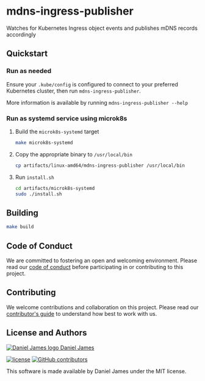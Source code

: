 # mdns-ingress-publisher

Watches for Kubernetes Ingress object events and publishes mDNS records accordingly

## Quickstart

### Run as needed

Ensure your `.kube/config` is configured to connect to your preferred Kubernetes cluster, then run `mdns-ingress-publisher`.

More information is available by running `mdns-ingress-publisher --help`

### Run as systemd service using microk8s

1. Build the `microk8s-systemd` target
   ```bash
   make microk8s-systemd
   ```
2. Copy the appropriate binary to `/usr/local/bin`
   ```bash
   cp artifacts/linux-amd64/mdns-ingress-publisher /usr/local/bin
   ```
3. Run `install.sh`
   ```bash
   cd artifacts/microk8s-systemd
   sudo ./install.sh
   ```

## Building

```bash
make build
```

## Code of Conduct

We are committed to fostering an open and welcoming environment. Please read our [code of conduct](CODE_OF_CONDUCT.md) before participating in or contributing to this project.

## Contributing

We welcome contributions and collaboration on this project. Please read our [contributor's guide](CONTRIBUTING.md) to understand how best to work with us.

## License and Authors

[![Daniel James logo](https://secure.gravatar.com/avatar/eaeac922b9f3cc9fd18cb9629b9e79f6.png?size=16) Daniel James](https://github.com/thzinc)

[![license](https://img.shields.io/github/license/go-sensors/rpii2c.svg)](https://github.com/go-sensors/rpii2c/blob/master/LICENSE)
[![GitHub contributors](https://img.shields.io/github/contributors/go-sensors/rpii2c.svg)](https://github.com/go-sensors/rpii2c/graphs/contributors)

This software is made available by Daniel James under the MIT license.
